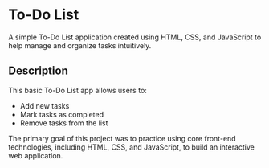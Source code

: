 # To-Do List

A simple To-Do List application created using HTML, CSS, and JavaScript to help manage and organize tasks intuitively.

## Description

This basic To-Do List app allows users to:
- Add new tasks
- Mark tasks as completed
- Remove tasks from the list

The primary goal of this project was to practice using core front-end technologies, including HTML, CSS, and JavaScript, to build an interactive web application.
